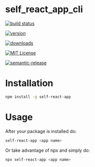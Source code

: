 # self_react_app_cli

[![build status](https://img.shields.io/travis/maumercado/self_react_app_cli.svg?style=popout-square)](https://travis-ci.org/maumercado/self_react_app_cli)

[![version](https://img.shields.io/npm/v/self-react-app.svg?style=popout-square)](http://npm.im/self-react-app)

[![downloads](https://img.shields.io/npm/dm/self-react-app.svg?style=popout-square)](http://npm-stat.com/charts.html?package=self-react-app&from=2019-06-01)

[![MIT License](https://img.shields.io/npm/l/self-react-app.svg?style=popout-squar)](http://opensource.org/licenses/MIT)

[![semantic-release](https://img.shields.io/badge/%20%20%F0%9F%93%A6%F0%9F%9A%80-semantic--release-e10079.svg?style=flat-square)](https://github.com/semantic-release/semantic-release)

# Installation

```sh
npm install -g self-react-app
```

# Usage
After your package is installed do:
```sh
self-react-app <app name>
```

Or take advantage of npx and simply do:
```sh
npx self-react-app <app name>
```